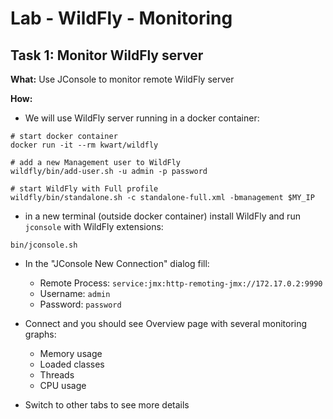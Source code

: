 # Lab - WildFly - Monitoring

## Task 1: Monitor WildFly server

**What:** Use JConsole to monitor remote WildFly server

**How:**

* We will use WildFly server running in a docker container:
```
# start docker container
docker run -it --rm kwart/wildfly

# add a new Management user to WildFly
wildfly/bin/add-user.sh -u admin -p password

# start WildFly with Full profile
wildfly/bin/standalone.sh -c standalone-full.xml -bmanagement $MY_IP
```
* in a new terminal (outside docker container) install WildFly and run
  `jconsole` with WildFly extensions:
```
bin/jconsole.sh
```
* In the "JConsole New Connection" dialog fill:
  * Remote Process: `service:jmx:http-remoting-jmx://172.17.0.2:9990`
  * Username: `admin`
  * Password: `password`
* Connect and you should see Overview page with several monitoring graphs:
  * Memory usage
  * Loaded classes
  * Threads
  * CPU usage

* Switch to other tabs to see more details
